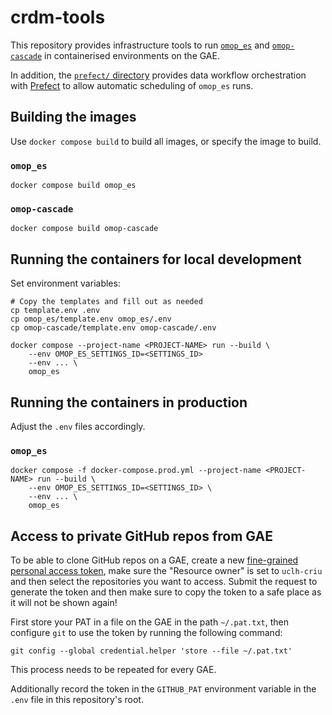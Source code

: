 # crdm-tools

This repository provides infrastructure tools to run
[`omop_es`](https://github.com/uclh-criu/omop_es) and
[`omop-cascade`](https://github.com/uclh-criu/omop-cascade) in
containerised environments on the GAE.

In addition, the [`prefect/` directory](prefect/README.md) provides data workflow orchestration with
[Prefect](https://docs.prefect.io/v3/get-started/index) to allow automatic scheduling of `omop_es` runs.

## Building the images

Use `docker compose build` to build all images, or specify the image to build.

### `omop_es`

```shell
docker compose build omop_es
```

### `omop-cascade`

```shell
docker compose build omop-cascade
```

## Running the containers for local development

Set environment variables:

```shell
# Copy the templates and fill out as needed
cp template.env .env
cp omop_es/template.env omop_es/.env
cp omop-cascade/template.env omop-cascade/.env
```

```shell
docker compose --project-name <PROJECT-NAME> run --build \
    --env OMOP_ES_SETTINGS_ID=<SETTINGS_ID>
    --env ... \
    omop_es
```

## Running the containers in production

Adjust the `.env` files accordingly.

### `omop_es`

```shell
docker compose -f docker-compose.prod.yml --project-name <PROJECT-NAME> run --build \
    --env OMOP_ES_SETTINGS_ID=<SETTINGS_ID> \
    --env ... \
    omop_es
```


## Access to private GitHub repos from GAE

To be able to clone GitHub repos on a GAE, create a new
[fine-grained personal access token](https://github.com/settings/personal-access-tokens),
make sure the "Resource owner" is set to `uclh-criu` and then select the repositories you want to access.
Submit the request to generate the token and then make sure to copy the token to a safe place as it will not be shown again!

First store your PAT in a file on the GAE in the path `~/.pat.txt`, then
configure `git` to use the token by running the following command:

```shell
git config --global credential.helper 'store --file ~/.pat.txt'
```

This process needs to be repeated for every GAE.

Additionally record the token in the `GITHUB_PAT` environment variable in the `.env` file in this
repository's root.
